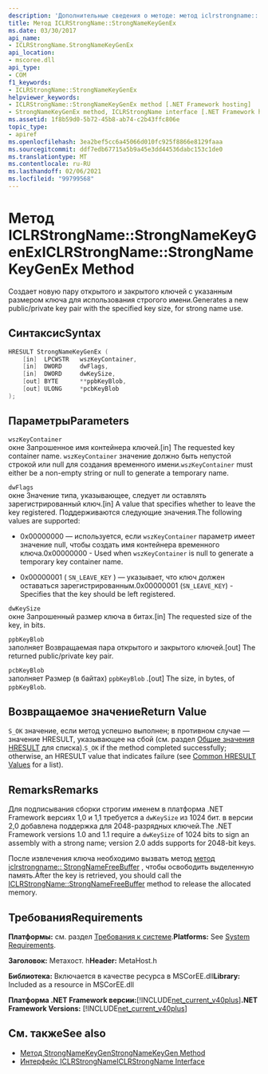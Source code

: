 ```yaml
---
description: 'Дополнительные сведения о методе: метод iclrstrongname:: StrongNameKeyGenEx'
title: Метод ICLRStrongName::StrongNameKeyGenEx
ms.date: 03/30/2017
api_name:
- ICLRStrongName.StrongNameKeyGenEx
api_location:
- mscoree.dll
api_type:
- COM
f1_keywords:
- ICLRStrongName::StrongNameKeyGenEx
helpviewer_keywords:
- ICLRStrongName::StrongNameKeyGenEx method [.NET Framework hosting]
- StrongNameKeyGenEx method, ICLRStrongName interface [.NET Framework hosting]
ms.assetid: 1f8b59d0-5b72-45b8-ab74-c2b43ffc806e
topic_type:
- apiref
ms.openlocfilehash: 3ea2bef5cc6a45066d010fc925f8866e8129faaa
ms.sourcegitcommit: ddf7edb67715a5b9a45e3dd44536dabc153c1de0
ms.translationtype: MT
ms.contentlocale: ru-RU
ms.lasthandoff: 02/06/2021
ms.locfileid: "99799568"
---
```

# <a name="iclrstrongnamestrongnamekeygenex-method"></a><span data-ttu-id="7cacf-103">Метод ICLRStrongName::StrongNameKeyGenEx</span><span class="sxs-lookup"><span data-stu-id="7cacf-103">ICLRStrongName::StrongNameKeyGenEx Method</span></span>

<span data-ttu-id="7cacf-104">Создает новую пару открытого и закрытого ключей с указанным размером ключа для использования строгого имени.</span><span class="sxs-lookup"><span data-stu-id="7cacf-104">Generates a new public/private key pair with the specified key size, for strong name use.</span></span>  
  
## <a name="syntax"></a><span data-ttu-id="7cacf-105">Синтаксис</span><span class="sxs-lookup"><span data-stu-id="7cacf-105">Syntax</span></span>  
  
```cpp  
HRESULT StrongNameKeyGenEx (  
    [in]  LPCWSTR   wszKeyContainer,  
    [in]  DWORD     dwFlags,  
    [in]  DWORD     dwKeySize,  
    [out] BYTE      **ppbKeyBlob,  
    [out] ULONG     *pcbKeyBlob  
);  
```  
  
## <a name="parameters"></a><span data-ttu-id="7cacf-106">Параметры</span><span class="sxs-lookup"><span data-stu-id="7cacf-106">Parameters</span></span>  

 `wszKeyContainer`  
 <span data-ttu-id="7cacf-107">окне Запрошенное имя контейнера ключей.</span><span class="sxs-lookup"><span data-stu-id="7cacf-107">[in] The requested key container name.</span></span> <span data-ttu-id="7cacf-108">`wszKeyContainer` значение должно быть непустой строкой или null для создания временного имени.</span><span class="sxs-lookup"><span data-stu-id="7cacf-108">`wszKeyContainer` must either be a non-empty string or null to generate a temporary name.</span></span>  
  
 `dwFlags`  
 <span data-ttu-id="7cacf-109">окне Значение типа, указывающее, следует ли оставлять зарегистрированный ключ.</span><span class="sxs-lookup"><span data-stu-id="7cacf-109">[in] A value that specifies whether to leave the key registered.</span></span> <span data-ttu-id="7cacf-110">Поддерживаются следующие значения.</span><span class="sxs-lookup"><span data-stu-id="7cacf-110">The following values are supported:</span></span>  
  
- <span data-ttu-id="7cacf-111">0x00000000 — используется, если `wszKeyContainer` параметр имеет значение null, чтобы создать имя контейнера временного ключа.</span><span class="sxs-lookup"><span data-stu-id="7cacf-111">0x00000000 - Used when `wszKeyContainer` is null to generate a temporary key container name.</span></span>  
  
- <span data-ttu-id="7cacf-112">0x00000001 ( `SN_LEAVE_KEY` ) — указывает, что ключ должен оставаться зарегистрированным.</span><span class="sxs-lookup"><span data-stu-id="7cacf-112">0x00000001 (`SN_LEAVE_KEY`) - Specifies that the key should be left registered.</span></span>  
  
 `dwKeySize`  
 <span data-ttu-id="7cacf-113">окне Запрошенный размер ключа в битах.</span><span class="sxs-lookup"><span data-stu-id="7cacf-113">[in] The requested size of the key, in bits.</span></span>  
  
 `ppbKeyBlob`  
 <span data-ttu-id="7cacf-114">заполняет Возвращаемая пара открытого и закрытого ключей.</span><span class="sxs-lookup"><span data-stu-id="7cacf-114">[out] The returned public/private key pair.</span></span>  
  
 `pcbKeyBlob`  
 <span data-ttu-id="7cacf-115">заполняет Размер (в байтах) `ppbKeyBlob` .</span><span class="sxs-lookup"><span data-stu-id="7cacf-115">[out] The size, in bytes, of `ppbKeyBlob`.</span></span>  
  
## <a name="return-value"></a><span data-ttu-id="7cacf-116">Возвращаемое значение</span><span class="sxs-lookup"><span data-stu-id="7cacf-116">Return Value</span></span>  

 <span data-ttu-id="7cacf-117">`S_OK` значение, если метод успешно выполнен; в противном случае — значение HRESULT, указывающее на сбой (см. раздел [Общие значения HRESULT](/windows/win32/seccrypto/common-hresult-values) для списка).</span><span class="sxs-lookup"><span data-stu-id="7cacf-117">`S_OK` if the method completed successfully; otherwise, an HRESULT value that indicates failure (see [Common HRESULT Values](/windows/win32/seccrypto/common-hresult-values) for a list).</span></span>  
  
## <a name="remarks"></a><span data-ttu-id="7cacf-118">Remarks</span><span class="sxs-lookup"><span data-stu-id="7cacf-118">Remarks</span></span>  

 <span data-ttu-id="7cacf-119">Для подписывания сборки строгим именем в платформа .NET Framework версиях 1,0 и 1,1 требуется a `dwKeySize` из 1024 бит. в версии 2,0 добавлена поддержка для 2048-разрядных ключей.</span><span class="sxs-lookup"><span data-stu-id="7cacf-119">The .NET Framework versions 1.0 and 1.1 require a `dwKeySize` of 1024 bits to sign an assembly with a strong name; version 2.0 adds supports for 2048-bit keys.</span></span>  
  
 <span data-ttu-id="7cacf-120">После извлечения ключа необходимо вызвать метод [метод iclrstrongname:: StrongNameFreeBuffer](iclrstrongname-strongnamefreebuffer-method.md) , чтобы освободить выделенную память.</span><span class="sxs-lookup"><span data-stu-id="7cacf-120">After the key is retrieved, you should call the [ICLRStrongName::StrongNameFreeBuffer](iclrstrongname-strongnamefreebuffer-method.md) method to release the allocated memory.</span></span>  
  
## <a name="requirements"></a><span data-ttu-id="7cacf-121">Требования</span><span class="sxs-lookup"><span data-stu-id="7cacf-121">Requirements</span></span>  

 <span data-ttu-id="7cacf-122">**Платформы:** см. раздел [Требования к системе](../../get-started/system-requirements.md).</span><span class="sxs-lookup"><span data-stu-id="7cacf-122">**Platforms:** See [System Requirements](../../get-started/system-requirements.md).</span></span>  
  
 <span data-ttu-id="7cacf-123">**Заголовок:** Метахост. h</span><span class="sxs-lookup"><span data-stu-id="7cacf-123">**Header:** MetaHost.h</span></span>  
  
 <span data-ttu-id="7cacf-124">**Библиотека:** Включается в качестве ресурса в MSCorEE.dll</span><span class="sxs-lookup"><span data-stu-id="7cacf-124">**Library:** Included as a resource in MSCorEE.dll</span></span>  
  
 <span data-ttu-id="7cacf-125">**Платформа .NET Framework версии:**[!INCLUDE[net_current_v40plus](../../../../includes/net-current-v40plus-md.md)]</span><span class="sxs-lookup"><span data-stu-id="7cacf-125">**.NET Framework Versions:** [!INCLUDE[net_current_v40plus](../../../../includes/net-current-v40plus-md.md)]</span></span>  
  
## <a name="see-also"></a><span data-ttu-id="7cacf-126">См. также</span><span class="sxs-lookup"><span data-stu-id="7cacf-126">See also</span></span>

- [<span data-ttu-id="7cacf-127">Метод StrongNameKeyGen</span><span class="sxs-lookup"><span data-stu-id="7cacf-127">StrongNameKeyGen Method</span></span>](iclrstrongname-strongnamekeygen-method.md)
- [<span data-ttu-id="7cacf-128">Интерфейс ICLRStrongName</span><span class="sxs-lookup"><span data-stu-id="7cacf-128">ICLRStrongName Interface</span></span>](iclrstrongname-interface.md)
